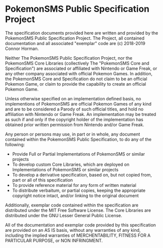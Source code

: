 # PokemonSMS Public Specification Project #
The specification documents provided here are written and provided by the PokemonSMS Public Specification Project. 
The Project, all contained documentation and all associated "exemplar" code are (c) 2018-2019 Connor Horman. 


Neither The PokemonSMS Public Specification Project, nor the PokemonSMS Core Libraries (collectively The "PokemonSMS Core and Specification") are associated or affiliated with Nintendo or Game Freak, or any other company associated with official Pokemon Games. 
In addition, the PokemonSMS Core and Specification do not claim to be an official Pokemon Game, or claim to provide the capability to create an official Pokemon Game. 

Unless otherwise specified on an implementation defined basis, no implementions of PokemonSMS are official Pokemon Games of any kind and are to be considered a Parody of such official titles, and hold no affiliation with Nintendo or Game Freak. 
An implementation may be treated as such if and only if the copyright holder of the implementation has obtained prior written permission from Nintendo and/or Game Freak. 

Any person or persons may use, in part or in whole, any document contained within the PokemonSMS Public Specification, to do any of the following:

<ul>
<li>Provide Full or Partial Implementations of PokemonSMS or similar projects</li>
<li>To develop custom Core Libraries, which are deployed on Implementations of PokemonSMS or similar projects</li>
<li>To develop a derivative specification, based on, but not copied from, part or all of this specification</li>
<li>To provide reference material for any form of written material</li>
<li>To distribute verbaitum, or partial copies, keeping the appropriate copyright notice intact, and/or linking to the original document</li>
</ul>

Additionally, exemplar code contained within the specification are distributed under the MIT Free Software License. The Core Libraries are distributed under the GNU Lesser General Public License. 

All of the documentation and exemplar code provided by this specification are provided on an AS IS basis, without any warranties of any kind, including the implied warranties of MERCHENTABILITY, FITNESS FOR A PARTICULAR PURPOSE, or NON INFRINGMENT. 
